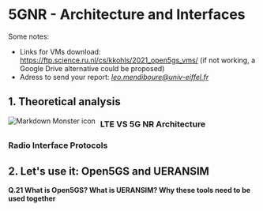 # 5GNR - Architecture and Interfaces

Some notes:
  - Links for VMs download: https://ftp.science.ru.nl/cs/kkohls/2021_open5gs_vms/ (if not working, a Google Drive alternative could be proposed)
  - Adress to send your report: *leo.mendiboure@univ-eiffel.fr*

## 1. Theoretical analysis

<img src="https://www.rfwireless-world.com/images/LTE-Advanced-E-UTRAN-Architecture.jpg"
     alt="Markdown Monster icon"
     style="float: left; margin-right: 10px;" />
     
     
### LTE VS 5G NR Architecture


### Radio Interface Protocols



## 2. Let's use it: Open5GS and UERANSIM

**Q.21 What is Open5GS? What is UERANSIM? Why these tools need to be used together**


